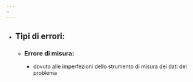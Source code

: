 ```yaml
---
~
---
```

- ## Tipi di errori:
	- ### Errore di misura:
		- dovuto alle imperfezioni dello strumento di misura dei dati del problema